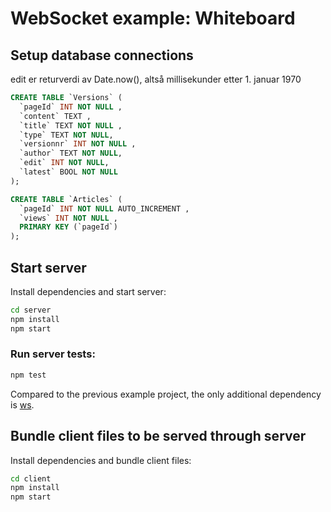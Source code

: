 # WebSocket example: Whiteboard

## Setup database connections

edit er returverdi av Date.now(), altså millisekunder etter 1. januar 1970

```sql
CREATE TABLE `Versions` (
  `pageId` INT NOT NULL ,
  `content` TEXT ,
  `title` TEXT NOT NULL ,
  `type` TEXT NOT NULL,
  `versionnr` INT NOT NULL ,
  `author` TEXT NOT NULL,
  `edit` INT NOT NULL,
  `latest` BOOL NOT NULL
);

CREATE TABLE `Articles` (
  `pageId` INT NOT NULL AUTO_INCREMENT ,
  `views` INT NOT NULL ,
  PRIMARY KEY (`pageId`)
);
```

## Start server

Install dependencies and start server:

```sh
cd server
npm install
npm start
```

### Run server tests:

```sh
npm test
```

Compared to the previous example project, the only additional dependency is
[ws](https://www.npmjs.com/package/ws).

## Bundle client files to be served through server

Install dependencies and bundle client files:

```sh
cd client
npm install
npm start
```

